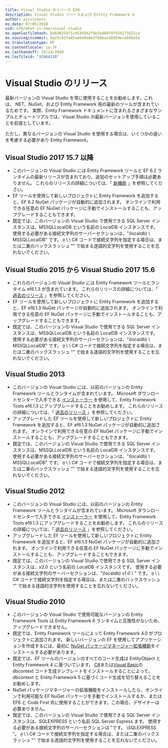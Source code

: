 ```yaml
---
title: Visual Studio のリリース-EF6
description: Visual Studio リリースおよび Entity Framework 6
author: ajcvickers
ms.date: 07/05/2018
uid: ef6/what-is-new/visual-studio
ms.openlocfilehash: ba6d8255f1cb5393b2f0e3e404f4fd2d1f1621c4
ms.sourcegitcommit: 0a25c03fa65ae6e0e0e3f66bac48d59eceb96a5a
ms.translationtype: MT
ms.contentlocale: ja-JP
ms.lasthandoff: 10/14/2020
ms.locfileid: "92064238"
---
```

# <a name="visual-studio-releases"></a>Visual Studio のリリース

最新バージョンの Visual Studio を常に使用することをお勧めします。これは、.NET、NuGet、および Entity Framework 用の最新のツールが含まれているためです。
実際、Entity Framework ドキュメントに含まれるさまざまなサンプルとチュートリアルでは、Visual Studio の最新バージョンを使用していることを前提としています。

ただし、異なるバージョンの Visual Studio を使用する場合は、いくつかの違いを考慮する必要があり Entity Framework。

## <a name="visual-studio-2017-157-and-newer"></a>Visual Studio 2017 15.7 以降

- このバージョンの Visual Studio には Entity Framework ツールと EF 6.2 ランタイムの最新リリースが含まれており、追加のセットアップ手順は必要ありません。
これらのリリースの詳細については、「 [新機能](xref:ef6/what-is-new/index) 」を参照してください。
- EF ツールを使用して新しいプロジェクトに Entity Framework を追加すると、EF 6.2 NuGet パッケージが自動的に追加されます。
オンラインで利用できる任意の EF NuGet パッケージに手動でインストールすることも、アップグレードすることもできます。
- 既定では、このバージョンの Visual Studio で使用できる SQL Server インスタンスは、MSSQLLocalDB という名前の LocalDB インスタンスです。
使用する必要がある接続文字列のサーバーセクションは、"(localdb) \\ MSSQLLocalDB" です。
`@` \\ \\ C# コードで接続文字列を指定する場合は、または二重のバックスラッシュ "" で始まる逐語的文字列を使用することを忘れないでください。  


## <a name="visual-studio-2015-to-visual-studio-2017-156"></a>Visual Studio 2015 から Visual Studio 2017 15.6

- これらのバージョンの Visual Studio には Entity Framework ツールとランタイム ef6.1.3 が含まれています。
これらのリリースの詳細については、「 [過去のリリース](xref:ef6/what-is-new/past-releases#ef-613) 」を参照してください。
- EF ツールを使用して新しいプロジェクトに Entity Framework を追加すると、EF ef6.1.3 NuGet パッケージが自動的に追加されます。
オンラインで利用できる任意の EF NuGet パッケージに手動でインストールすることも、アップグレードすることもできます。
- 既定では、このバージョンの Visual Studio で使用できる SQL Server インスタンスは、MSSQLLocalDB という名前の LocalDB インスタンスです。
使用する必要がある接続文字列のサーバーセクションは、"(localdb) \\ MSSQLLocalDB" です。
`@` \\ \\ C# コードで接続文字列を指定する場合は、または二重のバックスラッシュ "" で始まる逐語的文字列を使用することを忘れないでください。  


## <a name="visual-studio-2013"></a>Visual Studio 2013
- このバージョンの Visual Studio には、以前のバージョンの Entity Framework ツールとランタイムが含まれています。
Microsoft ダウンロードセンターで入手できる [インストーラー](https://www.microsoft.com/download/details.aspx?id=40762) を使用して、Entity Framework Tools ef6.1.3 にアップグレードすることをお勧めします。
これらのリリースの詳細については、「 [過去のリリース](xref:ef6/what-is-new/past-releases#ef-613) 」を参照してください。
- アップグレードした EF ツールを使用して新しいプロジェクトに Entity Framework を追加すると、EF ef6.1.3 NuGet パッケージが自動的に追加されます。
オンラインで利用できる任意の EF NuGet パッケージに手動でインストールすることも、アップグレードすることもできます。
- 既定では、このバージョンの Visual Studio で使用できる SQL Server インスタンスは、MSSQLLocalDB という名前の LocalDB インスタンスです。
使用する必要がある接続文字列のサーバーセクションは、"(localdb) \\ MSSQLLocalDB" です。
`@` \\ \\ C# コードで接続文字列を指定する場合は、または二重のバックスラッシュ "" で始まる逐語的文字列を使用することを忘れないでください。  

## <a name="visual-studio-2012"></a>Visual Studio 2012

- このバージョンの Visual Studio には、以前のバージョンの Entity Framework ツールとランタイムが含まれています。
Microsoft ダウンロードセンターで入手できる [インストーラー](https://www.microsoft.com/download/details.aspx?id=40762) を使用して、Entity Framework Tools ef6.1.3 にアップグレードすることをお勧めします。
これらのリリースの詳細については、「 [過去のリリース](xref:ef6/what-is-new/past-releases#ef-613) 」を参照してください。
- アップグレードした EF ツールを使用して新しいプロジェクトに Entity Framework を追加すると、EF ef6.1.3 NuGet パッケージが自動的に追加されます。
オンラインで利用できる任意の EF NuGet パッケージに手動でインストールすることも、アップグレードすることもできます。
- 既定では、このバージョンの Visual Studio で使用できる SQL Server インスタンスは、v2.0 という名前の LocalDB インスタンスです。
使用する必要がある接続文字列のサーバーセクションは、"(localdb) v1.0 \\ " です。
`@` \\ \\ C# コードで接続文字列を指定する場合は、または二重のバックスラッシュ "" で始まる逐語的文字列を使用することを忘れないでください。  

## <a name="visual-studio-2010"></a>Visual Studio 2010

- このバージョンの Visual Studio で使用可能なバージョンの Entity Framework Tools は Entity Framework 6 ランタイムと互換性がないため、アップグレードできません。
- 既定では、Entity Framework ツールによって Entity Framework 4.0 がプロジェクトに追加されます。
新しいバージョンの EF を使用してアプリケーションを作成するには、最初に [NuGet パッケージマネージャー拡張機能](https://marketplace.visualstudio.com/items?itemName=NuGetTeam.NuGetPackageManager)をインストールする必要があります。
- 既定では、EF ツールのバージョンのすべてのコード生成は EntityObject と Entity Framework 4 に基づいています。
[C#](https://marketplace.visualstudio.com/items?itemName=EntityFrameworkTeam.EF5xDbContextGeneratorforC)または[Visual Basic](https://marketplace.visualstudio.com/items?itemName=EntityFrameworkTeam.EF5xDbContextGeneratorforVBNET)の dbcontext コード生成テンプレートをインストールすることによって、dbcontext と Entity Framework 5 に基づくコード生成を切り替えることをお勧めします。
- NuGet パッケージマネージャーの拡張機能をインストールしたら、オンラインで利用可能な EF NuGet パッケージを手動でインストールするか、または EF6 と Code First 共に使用することができます。この場合、デザイナーは必要ありません。
- 既定では、このバージョンの Visual Studio で使用できる SQL Server インスタンスは、SQLEXPRESS という名前 SQL Server Express ます。
使用する必要がある接続文字列のサーバーセクションは "です。 \\SQLEXPRESS "。
`@` \\ \\ C# コードで接続文字列を指定する場合は、または二重のバックスラッシュ "" で始まる逐語的文字列を使用することを忘れないでください。
